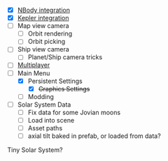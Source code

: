  - [x] [NBody integration](Physics/Integration.md)
 - [x] [Kepler integration](Physics/Kepler.md)
 - [ ] Map view camera
	 - [ ] Orbit rendering
	 - [ ] Orbit picking
 - [ ] Ship view camera
	 - [ ] Planet/Ship camera tricks
 - [ ] [Multiplayer](./Multiplayer/Frameworks.md)
 - [ ] Main Menu
	 - [x] Persistent Settings
		 - [x] ~~Graphics Settings~~
	 - [ ] Modding
 - [ ] Solar System Data
	 - [ ] Fix data for some Jovian moons
	 - [ ] Load into scene
	 - [ ] Asset paths
	 - [ ] axial tilt baked in prefab, or loaded from data?

Tiny Solar System?